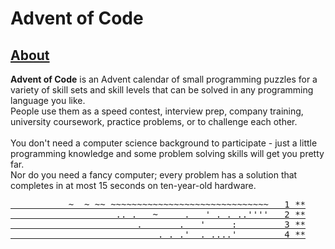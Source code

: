 # Advent of Code

## [About](https://adventofcode.com/2021/about)

**Advent of Code** is an Advent calendar of small programming puzzles for a variety of skill sets and skill levels that can be solved in any programming language you like.<br />
People use them as a speed contest, interview prep, company training, university coursework, practice problems, or to challenge each other.<br />
<br />
You don't need a computer science background to participate - just a little programming knowledge and some problem solving skills will get you pretty far.<br />
Nor do you need a fancy computer; every problem has a solution that completes in at most 15 seconds on ten-year-old hardware.

<pre>
<a href="https://adventofcode.com/2021/day/1">           ~  ~ ~~ ~~~~~~~~~~~~~~~~~~~~~~~~~~~~~~   1 **</a>
<a href="https://adventofcode.com/2021/day/2">                    .. .   ~     .   ' . . ..''''   2 **</a>
<a href="https://adventofcode.com/2021/day/3">                        .       .   '     :         3 **</a>
<a href="https://adventofcode.com/2021/day/4">                            . . .'  . ....'         4 **</a>
</pre>
